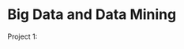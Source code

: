 <!DOCTYPE html>
<html lang="en">
<head>
    <meta charset="UTF-8">
    <meta http-equiv="X-UA-Compatible" content="IE=edge">
    <meta name="viewport" content="width=device-width, initial-scale=1.0">
    <title>GitHub Pages</title>
    <link rel="stylesheet" href="style.css">
</head>
<body>
    <h1>Big Data and Data Mining</h1>
    <p>Project 1:</p>
</body>
</html>
